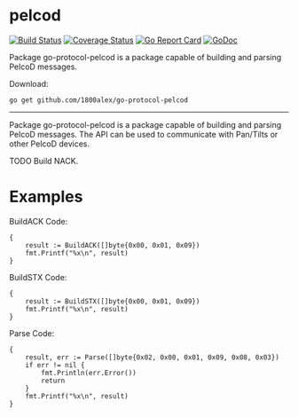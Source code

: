 # pelcod
[![Build Status](https://travis-ci.com/1800alex/go-protocol-pelcod.svg?branch=master)](https://travis-ci.com/1800alex/go-protocol-pelcod)
[![Coverage Status](https://coveralls.io/repos/github/1800alex/go-protocol-pelcod/badge.svg?branch=master)](https://coveralls.io/github/1800alex/go-protocol-pelcod?branch=master)
[![Go Report Card](https://goreportcard.com/badge/github.com/1800alex/go-protocol-pelcod)](https://goreportcard.com/report/github.com/1800alex/go-protocol-pelcod)
[![GoDoc](https://godoc.org/github.com/1800alex/go-protocol-pelcod?status.svg)](https://godoc.org/github.com/1800alex/go-protocol-pelcod)

Package go-protocol-pelcod is a package capable of building and parsing PelcoD messages.

Download:
```shell
go get github.com/1800alex/go-protocol-pelcod
```

* * *
Package go-protocol-pelcod is a package capable of building and parsing PelcoD messages.
The API can be used to communicate with Pan/Tilts or other PelcoD devices.

TODO Build NACK.





# Examples

BuildACK
Code:

```
{
	result := BuildACK([]byte{0x00, 0x01, 0x09})
	fmt.Printf("%x\n", result)
}
```


BuildSTX
Code:

```
{
	result := BuildSTX([]byte{0x00, 0x01, 0x09})
	fmt.Printf("%x\n", result)
}
```


Parse
Code:

```
{
	result, err := Parse([]byte{0x02, 0x00, 0x01, 0x09, 0x08, 0x03})
	if err != nil {
		fmt.Println(err.Error())
		return
	}
	fmt.Printf("%x\n", result)
}
```




